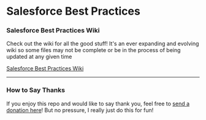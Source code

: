 # Salesforce Best Practices

### Salesforce Best Practices Wiki

Check out the wiki for all the good stuff! It's an ever expanding and evolving wiki so some files may not be complete or be in the process of being updated at any given time

[Salesforce Best Practices Wiki](https://github.com/Coding-With-The-Force/SalesforceBestPractices/wiki) 

***

### How to Say Thanks  

If you enjoy this repo and would like to say thank you, feel free to [send a donation here](https://www.paypal.com/donate?business=RNHEF8ZWKKLDG&currency_code=USD)! But no pressure, I really just do this for fun!
